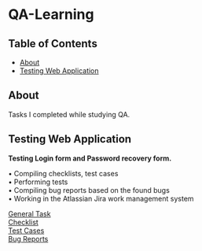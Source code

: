 # QA-Learning

## Table of Contents

- [About](#about)
- [Testing Web Application](#testing_web_app)

## About <a name = "about"></a>

Tasks I completed while studying QA.

## Testing Web Application <a name = "testing_web_app"></a>

**Testing Login form and Password recovery form.**  

• Compiling checklists, test cases  
• Performing tests  
• Compiling bug reports based on the found bugs  
• Working in the Atlassian Jira work management system  

[General Task](https://github.com/mentor-dev/QA-Learning/blob/main/Testing_Web_Application/MDT-1_Task.png)  
[Checklist](https://github.com/mentor-dev/QA-Learning/blob/main/Testing_Web_Application/Checklist/Checklist.png)  
[Test Cases](https://github.com/mentor-dev/QA-Learning/tree/main/Testing_Web_Application/Test_Cases)  
[Bug Reports](https://github.com/mentor-dev/QA-Learning/tree/main/Testing_Web_Application/Bug_Reportss)  


